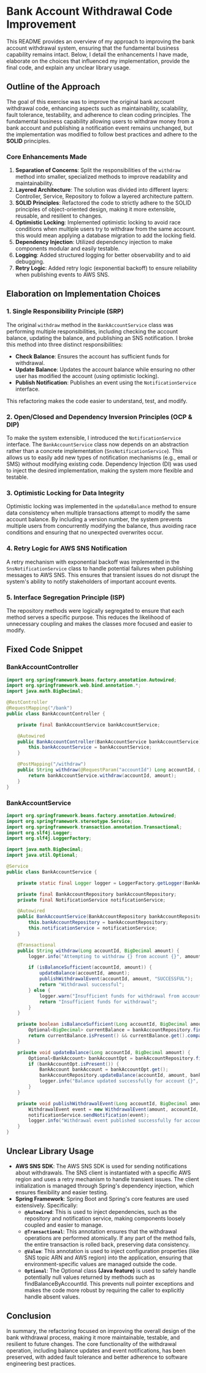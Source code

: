 # Bank Account Withdrawal Code Improvement

This README provides an overview of my approach to improving the bank account withdrawal system, ensuring that the fundamental business capability remains intact. Below, I detail the enhancements I have made, elaborate on the choices that influenced my implementation, provide the final code, and explain any unclear library usage.

## Outline of the Approach

The goal of this exercise was to improve the original bank account withdrawal code, enhancing aspects such as maintainability, scalability, fault tolerance, testability, and adherence to clean coding principles. The fundamental business capability allowing users to withdraw money from a bank account and publishing a notification event remains unchanged, but the implementation was modified to follow best practices and adhere to the **SOLID** principles.

### Core Enhancements Made
1. **Separation of Concerns**: Split the responsibilities of the `withdraw` method into smaller, specialized methods to improve readability and maintainability.
2. **Layered Architecture**: The solution was divided into different layers: Controller, Service, Repository to follow a layered architecture pattern.
3. **SOLID Principles**: Refactored the code to strictly adhere to the SOLID principles of object-oriented design, making it more extensible, reusable, and resilient to changes.
4. **Optimistic Locking**: Implemented optimistic locking to avoid race conditions when multiple users try to withdraw from the same account. this would mean applying a database migration to add the locking field.
5. **Dependency Injection**: Utilized dependency injection to make components modular and easily testable.
6. **Logging**: Added structured logging for better observability and to aid debugging.
7. **Retry Logic**: Added retry logic (exponential backoff) to ensure reliability when publishing events to AWS SNS.

## Elaboration on Implementation Choices

### 1. **Single Responsibility Principle (SRP)**
The original `withdraw` method in the `BankAccountService` class was performing multiple responsibilities, including checking the account balance, updating the balance, and publishing an SNS notification. I broke this method into three distinct responsibilities:
- **Check Balance**: Ensures the account has sufficient funds for withdrawal.
- **Update Balance**: Updates the account balance while ensuring no other user has modified the account (using optimistic locking).
- **Publish Notification**: Publishes an event using the `NotificationService` interface.

This refactoring makes the code easier to understand, test, and modify.

### 2. **Open/Closed and Dependency Inversion Principles (OCP & DIP)**
To make the system extensible, I introduced the `NotificationService` interface. The `BankAccountService` class now depends on an abstraction rather than a concrete implementation (`SnsNotificationService`). This allows us to easily add new types of notification mechanisms (e.g., email or SMS) without modifying existing code. Dependency Injection (DI) was used to inject the desired implementation, making the system more flexible and testable.

### 3. **Optimistic Locking for Data Integrity**
Optimistic locking was implemented in the `updateBalance` method to ensure data consistency when multiple transactions attempt to modify the same account balance. By including a version number, the system prevents multiple users from concurrently modifying the balance, thus avoiding race conditions and ensuring that no unexpected overwrites occur.

### 4. **Retry Logic for AWS SNS Notification**
A retry mechanism with exponential backoff was implemented in the `SnsNotificationService` class to handle potential failures when publishing messages to AWS SNS. This ensures that transient issues do not disrupt the system's ability to notify stakeholders of important account events.

### 5. **Interface Segregation Principle (ISP)**
The repository methods were logically segregated to ensure that each method serves a specific purpose. This reduces the likelihood of unnecessary coupling and makes the classes more focused and easier to modify.

## Fixed Code Snippet

### BankAccountController
```java
import org.springframework.beans.factory.annotation.Autowired;
import org.springframework.web.bind.annotation.*;
import java.math.BigDecimal;

@RestController
@RequestMapping("/bank")
public class BankAccountController {

    private final BankAccountService bankAccountService;

    @Autowired
    public BankAccountController(BankAccountService bankAccountService) {
        this.bankAccountService = bankAccountService;
    }

    @PostMapping("/withdraw")
    public String withdraw(@RequestParam("accountId") Long accountId, @RequestParam("amount") BigDecimal amount) {
        return bankAccountService.withdraw(accountId, amount);
    }
}
```

### BankAccountService
```java
import org.springframework.beans.factory.annotation.Autowired;
import org.springframework.stereotype.Service;
import org.springframework.transaction.annotation.Transactional;
import org.slf4j.Logger;
import org.slf4j.LoggerFactory;

import java.math.BigDecimal;
import java.util.Optional;

@Service
public class BankAccountService {

    private static final Logger logger = LoggerFactory.getLogger(BankAccountService.class);

    private final BankAccountRepository bankAccountRepository;
    private final NotificationService notificationService;

    @Autowired
    public BankAccountService(BankAccountRepository bankAccountRepository, NotificationService notificationService) {
        this.bankAccountRepository = bankAccountRepository;
        this.notificationService = notificationService;
    }

    @Transactional
    public String withdraw(Long accountId, BigDecimal amount) {
        logger.info("Attempting to withdraw {} from account {}", amount, accountId);

        if (isBalanceSufficient(accountId, amount)) {
            updateBalance(accountId, amount);
            publishWithdrawalEvent(accountId, amount, "SUCCESSFUL");
            return "Withdrawal successful";
        } else {
            logger.warn("Insufficient funds for withdrawal from account {}", accountId);
            return "Insufficient funds for withdrawal";
        }
    }

    private boolean isBalanceSufficient(Long accountId, BigDecimal amount) {
        Optional<BigDecimal> currentBalance = bankAccountRepository.findBalanceByAccountId(accountId);
        return currentBalance.isPresent() && currentBalance.get().compareTo(amount) >= 0;
    }

    private void updateBalance(Long accountId, BigDecimal amount) {
        Optional<BankAccount> bankAccountOpt = bankAccountRepository.findByAccountId(accountId);
        if (bankAccountOpt.isPresent()) {
            BankAccount bankAccount = bankAccountOpt.get();
            bankAccountRepository.updateBalance(accountId, amount, bankAccount.getVersion());
            logger.info("Balance updated successfully for account {}", accountId);
        }
    }

    private void publishWithdrawalEvent(Long accountId, BigDecimal amount, String status) {
        WithdrawalEvent event = new WithdrawalEvent(amount, accountId, status);
        notificationService.sendNotification(event);
        logger.info("Withdrawal event published successfully for account {}", accountId);
    }
}
```

## Unclear Library Usage

- **AWS SNS SDK**: The AWS SNS SDK is used for sending notifications about withdrawals. The SNS client is instantiated with a specific AWS region and uses a retry mechanism to handle transient issues. The client initialization is managed through Spring's dependency injection, which ensures flexibility and easier testing.
- **Spring Framework**: Spring Boot and Spring's core features are used extensively. Specifically:
  - **`@Autowired`**: This is used to inject dependencies, such as the repository and notification service, making components loosely coupled and easier to manage.
  - **`@Transactional`**: This annotation ensures that the withdrawal operations are performed atomically. If any part of the method fails, the entire transaction is rolled back, preserving data consistency.
  - **`@Value`**: This annotation is used to inject configuration properties (like SNS topic ARN and AWS region) into the application, ensuring that environment-specific values are managed outside the code.
  - **`Optional`**: The Optional class **(Java feature)** is used to safely handle potentially null values returned by methods such as findBalanceByAccountId. This prevents null pointer exceptions and makes the code more robust by requiring the caller to explicitly handle absent values.

## Conclusion

In summary, the refactoring focused on improving the overall design of the bank withdrawal process, making it more maintainable, testable, and resilient to future changes. The core functionality of the withdrawal operation, including balance updates and event notifications, has been preserved, with added fault tolerance and better adherence to software engineering best practices.

